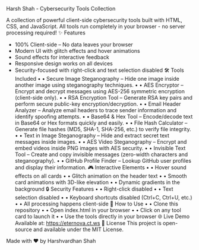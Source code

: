 Harsh Shah - Cybersecurity Tools Collection

A collection of powerful client-side cybersecurity tools built with HTML, CSS, and JavaScript. All tools run completely in your browser - no server processing required!
✨ Features
- 100% Client-side – No data leaves your browser
- Modern UI with glitch effects and hover animations
- Sound effects for interactive feedback
- Responsive design works on all devices
- Security-focused with right-click and text selection disabled
🛠️ Tools Included
•	• Secure Image Steganography – Hide one image inside another image using steganography techniques.
•	• AES Encryptor – Encrypt and decrypt messages using AES-256 symmetric encryption (client-side only).
•	• RSA Encryption Tool – Generate RSA key pairs and perform secure public-key encryption/decryption.
•	• Email Header Analyzer – Analyze email headers to trace sender information and identify spoofing attempts.
•	• Base64 & Hex Tool – Encode/decode text in Base64 or Hex formats quickly and easily.
•	• File Hash Calculator – Generate file hashes (MD5, SHA-1, SHA-256, etc.) to verify file integrity.
•	• Text in Image Steganography – Hide and extract secret text messages inside images.
•	• AES Video Steganography – Encrypt and embed videos inside PNG images with AES security.
•	• Invisible Text Tool – Create and copy invisible messages (zero-width characters and steganography).
•	• GitHub Profile Finder – Lookup GitHub user profiles and display their information.
🎮 Interactive Elements
•	• Hover sound effects on all cards
•	• Glitch animation on the header text
•	• Smooth card animations with 3D-like elevation
•	• Dynamic gradients in the background
🔒 Security Features
•	• Right-click disabled
•	• Text selection disabled
•	• Keyboard shortcuts disabled (Ctrl+C, Ctrl+U, etc.)
•	• All processing happens client-side
🧩 How to Use
•	• Clone this repository
•	• Open index.html in your browser
•	• Click on any tool card to launch it
•	• Use the tools directly in your browser
🌐 Live Demo
Available at: https://eternova.ct.ws
📜 License
This project is open-source and available under the MIT License.

Made with ❤️ by Harshvardhan Shah
